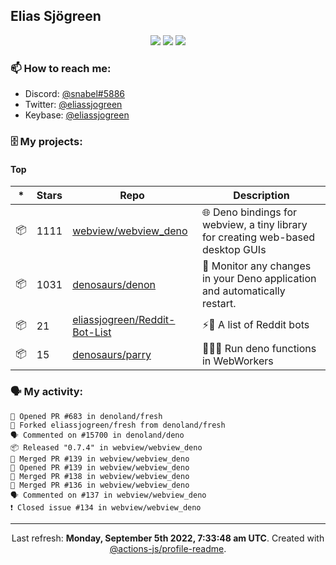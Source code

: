 ## Elias Sjögreen

<p align="center">
  <img src="https://img.shields.io/badge/🎂-dec. 2003-success" />
  <img src="https://img.shields.io/badge/🌎-Stockholm-informational" />
  <img src="https://img.shields.io/badge/👦-He/Him-informational" />
</p>

### 📫 How to reach me:

- Discord: [@snabel#5886](https://discord.com/users/267978757799673866)
- Twitter: [@eliassjogreen](https://twitter.com/eliassjogreen)
- Keybase: [@eliassjogreen](https://keybase.io/eliassjogreen)

### 🗄 My projects:

#### Top
|*|Stars|Repo|Description|
|---|---|---|---|
| 📦 | 1111 | [webview/webview_deno](https://github.com/webview/webview_deno) | 🌐 Deno bindings for webview, a tiny library for creating web-based desktop GUIs |
| 📦 | 1031 | [denosaurs/denon](https://github.com/denosaurs/denon) | 👀 Monitor any changes in your Deno application and automatically restart. |
| 📦 | 21 | [eliassjogreen/Reddit-Bot-List](https://github.com/eliassjogreen/Reddit-Bot-List) | ⚡️🤖 A list of Reddit bots |
| 📦 | 15 | [denosaurs/parry](https://github.com/denosaurs/parry) | 👷🏽‍♂️ Run deno functions in WebWorkers |

### 🗣 My activity:

```
💪 Opened PR #683 in denoland/fresh
🍴 Forked eliassjogreen/fresh from denoland/fresh
🗣 Commented on #15700 in denoland/deno
📦 Released "0.7.4" in webview/webview_deno
🎉 Merged PR #139 in webview/webview_deno
💪 Opened PR #139 in webview/webview_deno
🎉 Merged PR #138 in webview/webview_deno
🎉 Merged PR #136 in webview/webview_deno
🗣 Commented on #137 in webview/webview_deno
❗️ Closed issue #134 in webview/webview_deno
```

------------
<p align="center">Last refresh: <b>Monday, September 5th 2022, 7:33:48 am UTC</b>. Created with <a href=https://github.com/marketplace/actions/profile-readme>@actions-js/profile-readme</a>.</p>
